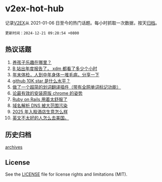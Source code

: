 # v2ex-hot-hub

 记录[V2EX](https://www.v2ex.com/)从 2021-01-06 日至今的热门话题。每小时抓取一次数据，按天[归档](archives)。

`更新时间：2024-12-21 09:28:54 +0800`

## 热议话题

1. [养孩子乐趣在哪里？](https://www.v2ex.com/t/1099022)
1. [B 站出年度报告了， xdm 都看了多少个小时](https://www.v2ex.com/t/1099050)
1. [年末体检，人到中年身体一堆毛病，分享一下](https://www.v2ex.com/t/1098962)
1. [github 10K star 是什么水平？](https://www.v2ex.com/t/1098975)
1. [做了一个超简的划词翻译插件（带有全网单词标记功能）](https://www.v2ex.com/t/1099037)
1. [论最有效的安装原版 chrome 的姿势](https://www.v2ex.com/t/1098974)
1. [Ruby on Rails 用着太舒服了](https://www.v2ex.com/t/1099039)
1. [域名解析 DNS 被大范围污染](https://www.v2ex.com/t/1099056)
1. [2025 年入股酒店生意怎么样](https://www.v2ex.com/t/1098959)
1. [英文不太好的人怎么去美国。](https://www.v2ex.com/t/1098978)

## 历史归档

[archives](archives)

## License

See the [LICENSE](LICENSE) file for license rights and limitations (MIT).
